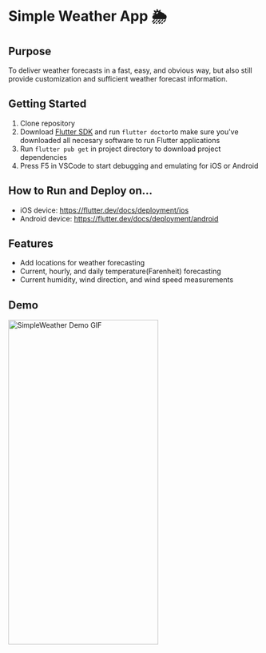 # Simple Weather App 🌦

## Purpose
To deliver weather forecasts in a fast, easy, and obvious way, but also still provide customization and sufficient weather forecast information. 

## Getting Started
1. Clone repository
2. Download [Flutter SDK](https://flutter.dev/docs/get-started/install) and run `flutter doctor`to make sure you've downloaded all necesary software to run Flutter applications
3. Run `flutter pub get` in project directory to download project dependencies
4. Press F5 in VSCode to start debugging and emulating for iOS or Android

## How to Run and Deploy on...
- iOS device: https://flutter.dev/docs/deployment/ios
- Android device: https://flutter.dev/docs/deployment/android

## Features
- Add locations for weather forecasting
- Current, hourly, and daily temperature(Farenheit) forecasting
- Current humidity, wind direction, and wind speed measurements

## Demo
<img src="https://github.com/shanjng/SimpleWeather/blob/master/demo.gif " alt="SimpleWeather Demo GIF"
	title="SimpleWeather Demo" width="300" height="650" />
